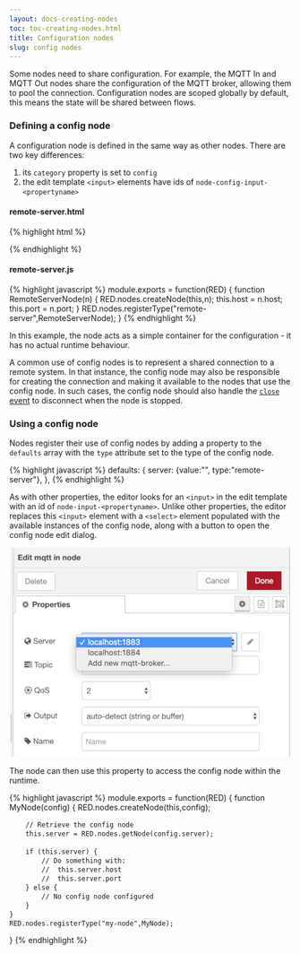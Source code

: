 ```yaml
---
layout: docs-creating-nodes
toc: toc-creating-nodes.html
title: Configuration nodes
slug: config nodes
---
```


Some nodes need to share configuration. For example, the MQTT In and MQTT Out
nodes share the configuration of the MQTT broker, allowing them to pool the
connection. Configuration nodes are scoped globally by default, this means
the state will be shared between flows.

### Defining a config node

A configuration node is defined in the same way as other nodes. There are two
key differences:

1. its `category` property is set to `config`
2. the edit template `<input>` elements have ids of `node-config-input-<propertyname>`

#### remote-server.html

{% highlight html %}
<script type="text/javascript">
    RED.nodes.registerType('remote-server',{
        category: 'config',
        defaults: {
            host: {value:"localhost",required:true},
            port: {value:1234,required:true,validate:RED.validators.number()},
        },
        label: function() {
            return this.host+":"+this.port;
        }
    });
</script>

<script type="text/html" data-template-name="remote-server">
    <div class="form-row">
        <label for="node-config-input-host"><i class="fa fa-bookmark"></i> Host</label>
        <input type="text" id="node-config-input-host">
    </div>
    <div class="form-row">
        <label for="node-config-input-port"><i class="fa fa-bookmark"></i> Port</label>
        <input type="text" id="node-config-input-port">
    </div>
</script>
{% endhighlight %}

#### remote-server.js

{% highlight javascript %}
module.exports = function(RED) {
    function RemoteServerNode(n) {
        RED.nodes.createNode(this,n);
        this.host = n.host;
        this.port = n.port;
    }
    RED.nodes.registerType("remote-server",RemoteServerNode);
}
{% endhighlight %}

In this example, the node acts as a simple container for the configuration - it
has no actual runtime behaviour.

A common use of config nodes is to represent a shared connection to a remote
system. In that instance, the config node may also be responsible for creating
the connection and making it available to the nodes that use the config node. In
such cases, the config node should also handle the [`close` event](node-js#closing-the-node)
to disconnect when the node is stopped.

### Using a config node

Nodes register their use of config nodes by adding a property to the `defaults`
array with the `type` attribute set to the type of the config node.

{% highlight javascript %}
defaults: {
   server: {value:"", type:"remote-server"},
},
{% endhighlight %}

As with other properties, the editor looks for an `<input>` in the edit template
with an id of `node-input-<propertyname>`. Unlike other properties, the editor
replaces this `<input>` element with a `<select>` element populated with the
available instances of the config node, along with a button to open the config
node edit dialog.

<div style="text-align: center">
    <img title="node config select" src="images/node_config_dialog.png" width="500px"/>
</div>


The node can then use this property to access the config node within the runtime.

{% highlight javascript %}
module.exports = function(RED) {
    function MyNode(config) {
        RED.nodes.createNode(this,config);

        // Retrieve the config node
        this.server = RED.nodes.getNode(config.server);

        if (this.server) {
            // Do something with:
            //  this.server.host
            //  this.server.port
        } else {
            // No config node configured
        }
    }
    RED.nodes.registerType("my-node",MyNode);
}
{% endhighlight %}
